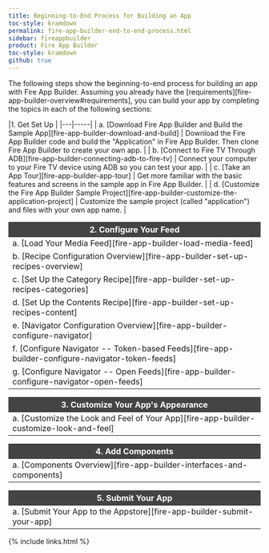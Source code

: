 ```yaml
---
title: Beginning-to-End Process for Building an App
toc-style: kramdown
permalink: fire-app-builder-end-to-end-process.html
sidebar: fireappbuilder
product: Fire App Builder
toc-style: kramdown
github: true
---
```

<style>
th {
background-color: #444;
color: white;
font-weight: bold;
}
</style>


The following steps show the beginning-to-end process for building an app with Fire App Builder. Assuming you already have the [requirements][fire-app-builder-overview#requirements], you can build your app by completing the topics in each of the following sections:

|1. Get Set Up |
|---|-----|
| a. [Download Fire App Builder and Build the Sample App][fire-app-builder-download-and-build] | Download the Fire App Builder code and build the "Application" in Fire App Builder. Then clone Fire App Builder to create your own app. |
| b. [Connect to Fire TV Through ADB][fire-app-builder-connecting-adb-to-fire-tv] | Connect your computer to your Fire TV device using ADB so you can test your app. |
| c. [Take an App Tour][fire-app-builder-app-tour] | Get more familiar with the basic features and screens in the sample app in Fire App Builder. |
| d. [Customize the Fire App Builder Sample Project][fire-app-builder-customize-the-application-project] | Customize the sample project (called "application") and files with your own app name. |


| 2. Configure Your Feed |
|---|
| a. [Load Your Media Feed][fire-app-builder-load-media-feed] | Load your media feed in the app. Your feed contains all of your media assets, including the titles, descriptions, thumbnails, and media objects. |
| b. [Recipe Configuration Overview][fire-app-builder-set-up-recipes-overview] | Learn about what recipes are in Fire App Builder and requirements for configuration. |
| c. [Set Up the Category Recipe][fire-app-builder-set-up-recipes-categories] | Configure how Fire App Builder reads the categories in your feed. Categories organize your content into different groups.  |
| d. [Set Up the Contents Recipe][fire-app-builder-set-up-recipes-content] | Configure how Fire App Builder reads the content in your feed. Content refers to all the elements in your feed, such as the title, description, and video URLs. |
| e. [Navigator Configuration Overview][fire-app-builder-configure-navigator] | Learn about the role of the Navigator file and what needs configuration. |
| f. [Configure Navigator -- Token-based Feeds][fire-app-builder-configure-navigator-token-feeds] | Associate the categories and contents recipes with the screens in your app's UI. Follow these instructions if your feed requires a token to access it.|
| g. [Configure Navigator -- Open Feeds][fire-app-builder-configure-navigator-open-feeds] | Associate the categories and contents recipes with the screens in your app's UI. Follow these instructions if your feed is openly accessible without a token. |

| 3. Customize Your App's Appearance |
|---|
| a. [Customize the Look and Feel of Your App][fire-app-builder-customize-look-and-feel] | Customize the appearance of your app through the custom.xml file. You can customize almost every element of the app, from the font to background colors, homepage layout, splash screen, and more.|

| 4. Add Components |
|---|
| a. [Components Overview][fire-app-builder-interfaces-and-components] | Set up authentication, in-app purchasing, analytics, ads, or the media player by loading already coded components that implement interfaces in Fire App Builder. |

| 5. Submit Your App |
|---|
| a. [Submit Your App to the Appstore][fire-app-builder-submit-your-app] | After you finish building your app, you're now ready to generate a signed APK file, gather image assets, and submit it to the Amazon Appstore. |


{% include links.html %}
